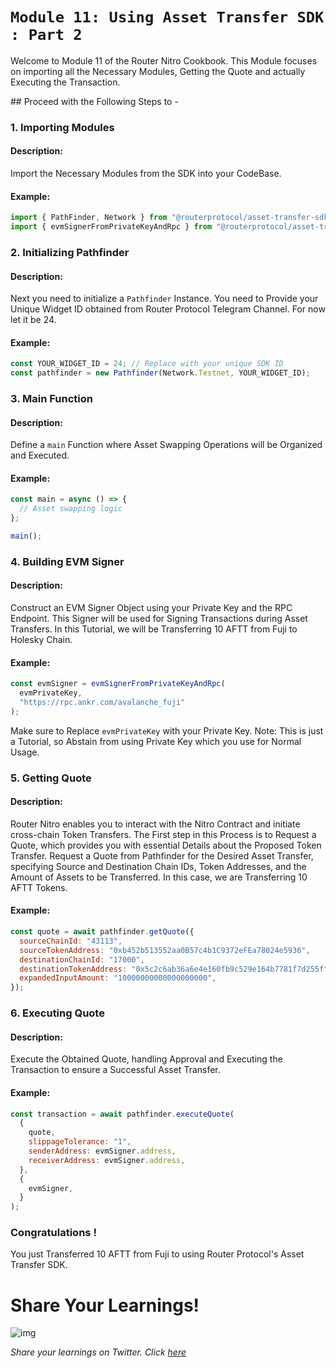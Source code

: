 # `Module 11: Using Asset Transfer SDK : Part 2`

Welcome to Module 11 of the Router Nitro Cookbook. This Module focuses on importing all the Necessary Modules, Getting the Quote and actually Executing the Transaction.

## Proceed with the Following Steps to -

### 1. Importing Modules

#### Description:

Import the Necessary Modules from the SDK into your CodeBase.

#### Example:

```javascript
import { PathFinder, Network } from "@routerprotocol/asset-transfer-sdk-ts";
import { evmSignerFromPrivateKeyAndRpc } from "@routerprotocol/asset-transfer-sdk-ts/pathfinder/ChainClient/EvmChainClient";
```

### 2. Initializing Pathfinder

#### Description:

Next you need to initialize a `Pathfinder` Instance. You need to Provide your Unique Widget ID obtained from Router Protocol Telegram Channel. For now let it be 24.

#### Example:

```javascript
const YOUR_WIDGET_ID = 24; // Replace with your unique SDK ID
const pathfinder = new Pathfinder(Network.Testnet, YOUR_WIDGET_ID);
```

### 3. Main Function

#### Description:

Define a <code>main</code> Function where Asset Swapping Operations will be Organized and Executed.

#### Example:

```javascript
const main = async () => {
  // Asset swapping logic
};

main();
```

### 4. Building EVM Signer

#### Description:

Construct an EVM Signer Object using your Private Key and the RPC Endpoint. This Signer will be used for Signing Transactions during Asset Transfers. In this Tutorial, we will be Transferring 10 AFTT from Fuji to Holesky Chain.

#### Example:

```javascript
const evmSigner = evmSignerFromPrivateKeyAndRpc(
  evmPrivateKey,
  "https://rpc.ankr.com/avalanche_fuji"
);
```

Make sure to Replace `evmPrivateKey` with your Private Key.
Note: This is just a Tutorial, so Abstain from using Private Key which you use for Normal Usage.

### 5. Getting Quote

#### Description:

Router Nitro enables you to interact with the Nitro Contract and initiate cross-chain Token Transfers. The First step in this Process is to Request a Quote, which provides you with essential Details about the Proposed Token Transfer.
Request a Quote from Pathfinder for the Desired Asset Transfer, specifying Source and Destination Chain IDs, Token Addresses, and the Amount of Assets to be Transferred. In this case, we are Transferring 10 AFTT Tokens.

#### Example:

```javascript
const quote = await pathfinder.getQuote({
  sourceChainId: "43113",
  sourceTokenAddress: "0xb452b513552aa0B57c4b1C9372eFEa78024e5936",
  destinationChainId: "17000",
  destinationTokenAddress: "0x5c2c6ab36a6e4e160fb9c529e164b7781f7d255f",
  expandedInputAmount: "10000000000000000000",
});
```

### 6. Executing Quote

#### Description:

Execute the Obtained Quote, handling Approval and Executing the Transaction to ensure a Successful Asset Transfer.

#### Example:

```javascript
const transaction = await pathfinder.executeQuote(
  {
    quote,
    slippageTolerance: "1",
    senderAddress: evmSigner.address,
    receiverAddress: evmSigner.address,
  },
  {
    evmSigner,
  }
);
```

### Congratulations !

You just Transferred 10 AFTT from Fuji to using Router Protocol's Asset Transfer SDK.

# Share Your Learnings!

![img](https://github.com/router-resources/Router-Nitro-CookBook/assets/124175970/23258532-0dfa-407e-b695-2ed2eb39d1bc)


*Share your learnings on Twitter. Click [here](https://clicktotweet.com/5p7ub)* 
